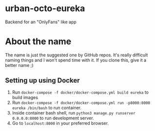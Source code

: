 # urban-octo-eureka
Backend for an "OnlyFans" like app

# About the name
The name is just the suggested one by GitHub repos. It's really difficult naming things and I won't spend time with it.
If you clone this, give it a better name ;)

## Setting up using Docker

1. Run `docker-compose -f docker/docker-compose.yml build eureka` to build images
2. Run `docker-compose -f docker/docker-compose.yml run -p8000:8000 eureka /bin/bash` to run container.
3. Inside container bash shell, run `python3 manage.py runserver 0.0.0.0:8000` to run development server.
4. Go to `localhost:8000` in your preferred browser.
